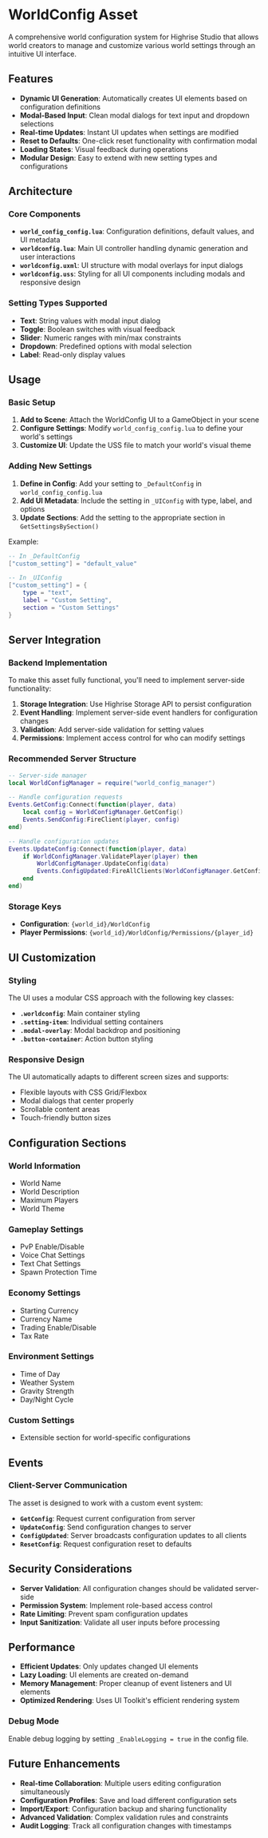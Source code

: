 # WorldConfig Asset

A comprehensive world configuration system for Highrise Studio that allows world creators to manage and customize various world settings through an intuitive UI interface.

## Features

- **Dynamic UI Generation**: Automatically creates UI elements based on configuration definitions
- **Modal-Based Input**: Clean modal dialogs for text input and dropdown selections
- **Real-time Updates**: Instant UI updates when settings are modified
- **Reset to Defaults**: One-click reset functionality with confirmation modal
- **Loading States**: Visual feedback during operations
- **Modular Design**: Easy to extend with new setting types and configurations

## Architecture

### Core Components

- **`world_config_config.lua`**: Configuration definitions, default values, and UI metadata
- **`worldconfig.lua`**: Main UI controller handling dynamic generation and user interactions
- **`worldconfig.uxml`**: UI structure with modal overlays for input dialogs
- **`worldconfig.uss`**: Styling for all UI components including modals and responsive design

### Setting Types Supported

- **Text**: String values with modal input dialog
- **Toggle**: Boolean switches with visual feedback
- **Slider**: Numeric ranges with min/max constraints
- **Dropdown**: Predefined options with modal selection
- **Label**: Read-only display values

## Usage

### Basic Setup

1. **Add to Scene**: Attach the WorldConfig UI to a GameObject in your scene
2. **Configure Settings**: Modify `world_config_config.lua` to define your world's settings
3. **Customize UI**: Update the USS file to match your world's visual theme

### Adding New Settings

1. **Define in Config**: Add your setting to `_DefaultConfig` in `world_config_config.lua`
2. **Add UI Metadata**: Include the setting in `_UIConfig` with type, label, and options
3. **Update Sections**: Add the setting to the appropriate section in `GetSettingsBySection()`

Example:
```lua
-- In _DefaultConfig
["custom_setting"] = "default_value"

-- In _UIConfig
["custom_setting"] = {
    type = "text",
    label = "Custom Setting",
    section = "Custom Settings"
}
```

## Server Integration

### Backend Implementation

To make this asset fully functional, you'll need to implement server-side functionality:

1. **Storage Integration**: Use Highrise Storage API to persist configuration
2. **Event Handling**: Implement server-side event handlers for configuration changes
3. **Validation**: Add server-side validation for setting values
4. **Permissions**: Implement access control for who can modify settings

### Recommended Server Structure

```lua
-- Server-side manager
local WorldConfigManager = require("world_config_manager")

-- Handle configuration requests
Events.GetConfig:Connect(function(player, data)
    local config = WorldConfigManager.GetConfig()
    Events.SendConfig:FireClient(player, config)
end)

-- Handle configuration updates
Events.UpdateConfig:Connect(function(player, data)
    if WorldConfigManager.ValidatePlayer(player) then
        WorldConfigManager.UpdateConfig(data)
        Events.ConfigUpdated:FireAllClients(WorldConfigManager.GetConfig())
    end
end)
```

### Storage Keys

- **Configuration**: `{world_id}/WorldConfig`
- **Player Permissions**: `{world_id}/WorldConfig/Permissions/{player_id}`

## UI Customization

### Styling

The UI uses a modular CSS approach with the following key classes:

- **`.worldconfig`**: Main container styling
- **`.setting-item`**: Individual setting containers
- **`.modal-overlay`**: Modal backdrop and positioning
- **`.button-container`**: Action button styling

### Responsive Design

The UI automatically adapts to different screen sizes and supports:
- Flexible layouts with CSS Grid/Flexbox
- Modal dialogs that center properly
- Scrollable content areas
- Touch-friendly button sizes

## Configuration Sections

### World Information
- World Name
- World Description
- Maximum Players
- World Theme

### Gameplay Settings
- PvP Enable/Disable
- Voice Chat Settings
- Text Chat Settings
- Spawn Protection Time

### Economy Settings
- Starting Currency
- Currency Name
- Trading Enable/Disable
- Tax Rate

### Environment Settings
- Time of Day
- Weather System
- Gravity Strength
- Day/Night Cycle

### Custom Settings
- Extensible section for world-specific configurations

## Events

### Client-Server Communication

The asset is designed to work with a custom event system:

- **`GetConfig`**: Request current configuration from server
- **`UpdateConfig`**: Send configuration changes to server
- **`ConfigUpdated`**: Server broadcasts configuration updates to all clients
- **`ResetConfig`**: Request configuration reset to defaults

## Security Considerations

- **Server Validation**: All configuration changes should be validated server-side
- **Permission System**: Implement role-based access control
- **Rate Limiting**: Prevent spam configuration updates
- **Input Sanitization**: Validate all user inputs before processing

## Performance

- **Efficient Updates**: Only updates changed UI elements
- **Lazy Loading**: UI elements are created on-demand
- **Memory Management**: Proper cleanup of event listeners and UI elements
- **Optimized Rendering**: Uses UI Toolkit's efficient rendering system

### Debug Mode

Enable debug logging by setting `_EnableLogging = true` in the config file.

## Future Enhancements

- **Real-time Collaboration**: Multiple users editing configuration simultaneously
- **Configuration Profiles**: Save and load different configuration sets
- **Import/Export**: Configuration backup and sharing functionality
- **Advanced Validation**: Complex validation rules and constraints
- **Audit Logging**: Track all configuration changes with timestamps
